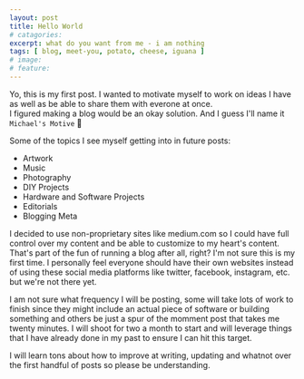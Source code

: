 ```yaml
---
layout: post
title: Hello World
# catagories: 
excerpt: what do you want from me - i am nothing
tags: [ blog, meet-you, potato, cheese, iguana ]
# image: 
# feature: 
---
```


Yo, this is my first post.
I wanted to motivate myself to work on ideas I have as well as be able to share them with everone at once.  
I figured making a blog would be an okay solution. And I guess I'll name it `Michael's Motive` 🌟

Some of the topics I see myself getting into in future posts:

- Artwork
- Music
- Photography
- DIY Projects
- Hardware and Software Projects
- Editorials
- Blogging Meta

I decided to use non-proprietary sites like medium.com so I could have full control over my content and be able to customize to my heart's content. That's part of the fun of running a blog after all, right? I'm not sure this is my first time. I personally feel everyone should have their own websites instead of using these social media platforms like twitter, facebook, instagram, etc. but we're not there yet.

I am not sure what frequency I will be posting, some will take lots of work to finish since they might include an actual piece of software or building something and others be just a spur of the momment post that takes me twenty minutes. I will shoot for two a month to start and will leverage things that I have already done in my past to ensure I can hit this target.

I will learn tons about how to improve at writing, updating and whatnot over the first handful of posts so please be understanding.
